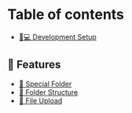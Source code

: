 # Table of contents

* [👨💻 Development Setup](README.md)

## 🐣 Features

* [🌟 Special Folder](features/special-folder.md)
* [🔫 Folder Structure](features/folder-structure.md)
* [🚀 File Upload](features/file-upload.md)
